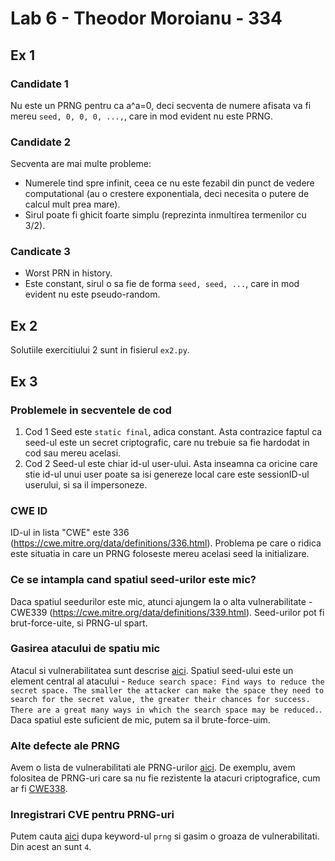 # Lab 6 - Theodor Moroianu - 334

## Ex 1

### Candidate 1

Nu este un PRNG pentru ca a^a=0, deci secventa de numere afisata va fi mereu `seed, 0, 0, 0, ...,`, care in mod evident nu este PRNG.


### Candidate 2

Secventa are mai multe probleme:
 * Numerele tind spre infinit, ceea ce nu este fezabil din punct de vedere computational (au o crestere exponentiala, deci necesita o putere de calcul mult prea mare).
 * Sirul poate fi ghicit foarte simplu (reprezinta inmultirea termenilor cu 3/2).

### Candicate 3

 * Worst PRN in history.
 * Este constant, sirul o sa fie de forma `seed, seed, ...`, care in mod evident nu este pseudo-random.


## Ex 2

Solutiile exercitiului 2 sunt in fisierul `ex2.py`.

## Ex 3

### Problemele in secventele de cod

1. Cod 1
    Seed este `static final`, adica constant. Asta contrazice faptul ca seed-ul este un secret criptografic, care nu trebuie sa fie hardodat in cod sau mereu acelasi.
2. Cod 2
    Seed-ul este chiar id-ul user-ului. Asta inseamna ca oricine care stie id-ul unui user poate sa isi genereze local care este sessionID-ul userului, si sa il impersoneze.

### CWE ID

ID-ul in lista "CWE" este 336 (https://cwe.mitre.org/data/definitions/336.html).
Problema pe care o ridica este situatia in care un PRNG foloseste mereu acelasi seed la initializare.

### Ce se intampla cand spatiul seed-urilor este mic?

Daca spatiul seedurilor este mic, atunci ajungem la o alta vulnerabilitate - CWE339 (https://cwe.mitre.org/data/definitions/339.html). Seed-urilor pot fi brut-force-uite, si PRNG-ul spart.


### Gasirea atacului de spatiu mic

Atacul si vulnerabilitatea sunt descrise [aici](https://capec.mitre.org/data/definitions/112.html). 
Spatiul seed-ului este un element central al atacului - `Reduce search space: Find ways to reduce the secret space. The smaller the attacker can make the space they need to search for the secret value, the greater their chances for success. There are a great many ways in which the search space may be reduced.`. Daca spatiul este suficient de mic, putem sa il brute-force-uim.

### Alte defecte ale PRNG

Avem o lista de vulnerabilitati ale PRNG-urilor [aici](https://cwe.mitre.org/data/definitions/1213.html).
De exemplu, avem folositea de PRNG-uri care sa nu fie rezistente la atacuri criptografice, cum ar fi [CWE338](https://cwe.mitre.org/data/definitions/338.html).

### Inregistrari CVE pentru PRNG-uri

Putem cauta [aici](https://cve.mitre.org/cgi-bin/cvekey.cgi?keyword=PRNG) dupa keyword-ul `prng` si gasim o groaza de vulnerabilitati. Din acest an sunt `4`.